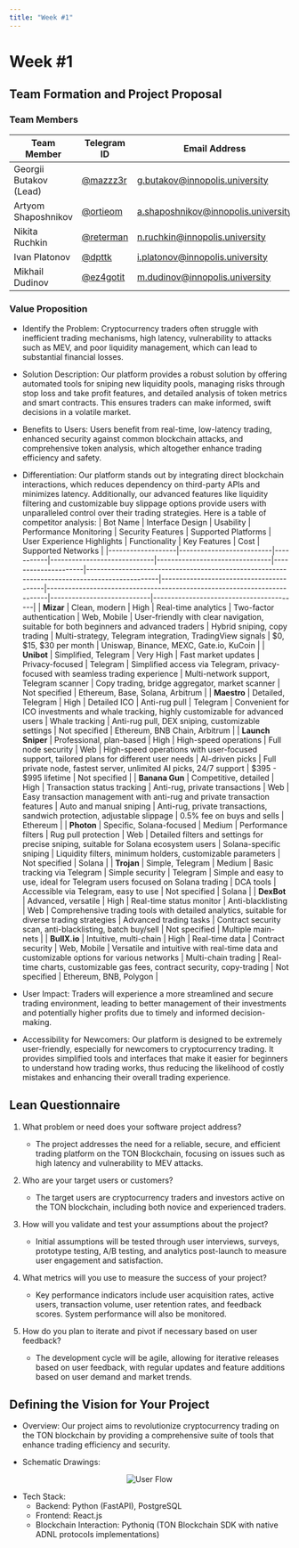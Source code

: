 ```yaml
---
title: "Week #1"
---
```


# Week #1

## **Team Formation and Project Proposal**

### **Team Members**

| Team Member              | Telegram ID                       | Email Address                       |
|--------------------------|-----------------------------------|-------------------------------------|
| Georgii Butakov (Lead)   | [@mazzz3r](https://t.me/mazzz3r)  | g.butakov@innopolis.university      |
| Artyom Shaposhnikov      | [@ortieom](https://t.me/ortieom)  | a.shaposhnikov@innopolis.university |
| Nikita Ruchkin           | [@reterman](https://t.me/reterman)| n.ruchkin@innopolis.university      |
| Ivan Platonov            | [@dpttk](https://t.me/dpttk)      | i.platonov@innopolis.university     |
| Mikhail Dudinov          | [@ez4gotit](https://t.me/ez4gotit)| m.dudinov@innopolis.university      |

### **Value Proposition**

- Identify the Problem:
Cryptocurrency traders often struggle with inefficient trading mechanisms, high latency, vulnerability to attacks such as MEV, and poor liquidity management, which can lead to substantial financial losses.

- Solution Description:
Our platform provides a robust solution by offering automated tools for sniping new liquidity pools, managing risks through stop loss and take profit features, and detailed analysis of token metrics and smart contracts. This ensures traders can make informed, swift decisions in a volatile market.

- Benefits to Users:
Users benefit from real-time, low-latency trading, enhanced security against common blockchain attacks, and comprehensive token analysis, which altogether enhance trading efficiency and safety.

- Differentiation:
Our platform stands out by integrating direct blockchain interactions, which reduces dependency on third-party APIs and minimizes latency. Additionally, our advanced features like liquidity filtering and customizable buy slippage options provide users with unparalleled control over their trading strategies.
Here is a table of competitor analysis:
| Bot Name          | Interface Design         | Usability | Performance Monitoring      | Security Features              | Supported Platforms | User Experience Highlights                                                                   | Functionality                           | Key Features                                                             | Cost                       | Supported Networks                      |
|-------------------|--------------------------|-----------|-----------------------------|--------------------------------|---------------------|----------------------------------------------------------------------------------------------|-----------------------------------------|--------------------------------------------------------------------------|----------------------------|-----------------------------------------|
| **Mizar**         | Clean, modern            | High      | Real-time analytics         | Two-factor authentication      | Web, Mobile         | User-friendly with clear navigation, suitable for both beginners and advanced traders        | Hybrid sniping, copy trading            | Multi-strategy, Telegram integration, TradingView signals                | $0, $15, $30 per month     | Uniswap, Binance, MEXC, Gate.io, KuCoin |
| **Unibot**        | Simplified, Telegram     | Very High | Fast market updates         | Privacy-focused                | Telegram            | Simplified access via Telegram, privacy-focused with seamless trading experience             | Multi-network support, Telegram scanner | Copy trading, bridge aggregator, market scanner                          | Not specified              | Ethereum, Base, Solana, Arbitrum        |
| **Maestro**       | Detailed, Telegram       | High      | Detailed ICO                | Anti-rug pull                  | Telegram            | Convenient for ICO investments and whale tracking, highly customizable for advanced users    | Whale tracking                          | Anti-rug pull, DEX sniping, customizable settings                        | Not specified              | Ethereum, BNB Chain, Arbitrum           |
| **Launch Sniper** | Professional, plan-based | High      | High-speed operations       | Full node security             | Web                 | High-speed operations with user-focused support, tailored plans for different user needs     | AI-driven picks                         | Full private node, fastest server, unlimited AI picks, 24/7 support      | $395 - $995 lifetime       | Not specified                           |
| **Banana Gun**    | Competitive, detailed    | High      | Transaction status tracking | Anti-rug, private transactions | Web                 | Easy transaction management with anti-rug and private transaction features                   | Auto and manual sniping                 | Anti-rug, private transactions, sandwich protection, adjustable slippage | 0.5% fee on buys and sells | Ethereum                                |
| **Photon**        | Specific, Solana-focused | Medium    | Performance filters         | Rug pull protection            | Web                 | Detailed filters and settings for precise sniping, suitable for Solana ecosystem users       | Solana-specific sniping                 | Liquidity filters, minimum holders, customizable parameters              | Not specified              | Solana                                  |
| **Trojan**        | Simple, Telegram         | Medium    | Basic tracking via Telegram | Simple security                | Telegram            | Simple and easy to use, ideal for Telegram users focused on Solana trading                   | DCA tools                               | Accessible via Telegram, easy to use                                     | Not specified              | Solana                                  |
| **DexBot**        | Advanced, versatile      | High      | Real-time status monitor    | Anti-blacklisting              | Web                 | Comprehensive trading tools with detailed analytics, suitable for diverse trading strategies | Advanced trading tasks                  | Contract security scan, anti-blacklisting, batch buy/sell                | Not specified              | Multiple main-nets                      |
| **BullX.io**      | Intuitive, multi-chain   | High      | Real-time data              | Contract security              | Web, Mobile         | Versatile and intuitive with real-time data and customizable options for various networks    | Multi-chain trading                     | Real-time charts, customizable gas fees, contract security, copy-trading | Not specified              | Ethereum, BNB, Polygon                  |


- User Impact:
Traders will experience a more streamlined and secure trading environment, leading to better management of their investments and potentially higher profits due to timely and informed decision-making.

- Accessibility for Newcomers:
Our platform is designed to be extremely user-friendly, especially for newcomers to cryptocurrency trading. It provides simplified tools and interfaces that make it easier for beginners to understand how trading works, thus reducing the likelihood of costly mistakes and enhancing their overall trading experience.

## **Lean Questionnaire**

1. What problem or need does your software project address? 
   - The project addresses the need for a reliable, secure, and efficient trading platform on the TON Blockchain, focusing on issues such as high latency and vulnerability to MEV attacks.

2. Who are your target users or customers?
   - The target users are cryptocurrency traders and investors active on the TON blockchain, including both novice and experienced traders.

3. How will you validate and test your assumptions about the project?
   - Initial assumptions will be tested through user interviews, surveys, prototype testing, A/B testing, and analytics post-launch to measure user engagement and satisfaction.

4. What metrics will you use to measure the success of your project?
   - Key performance indicators include user acquisition rates, active users, transaction volume, user retention rates, and feedback scores. System performance will also be monitored.

5. How do you plan to iterate and pivot if necessary based on user feedback?
   - The development cycle will be agile, allowing for iterative releases based on user feedback, with regular updates and feature additions based on user demand and market trends.

## **Defining the Vision for Your Project**

- Overview:
Our project aims to revolutionize cryptocurrency trading on the TON blockchain by providing a comprehensive suite of tools that enhance trading efficiency and security.

- Schematic Drawings:

<div style="text-align: center;">
  <img src="/2024/Gopher-Marksman/UserFlow.png" alt="User Flow">
</div>

- Tech Stack:
  - Backend: Python (FastAPI), PostgreSQL
  - Frontend: React.js
  - Blockchain Interaction: Pythoniq (TON Blockchain SDK with native ADNL protocols implementations)
